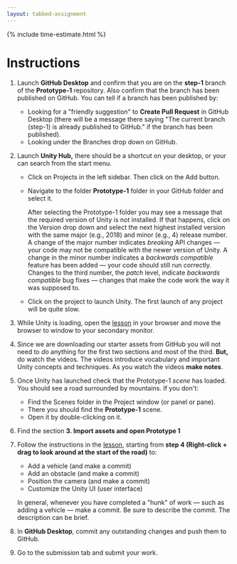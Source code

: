 ```yaml
---
layout: tabbed-assignment
---
```


{% include time-estimate.html %}

# Instructions

1. Launch **GitHub Desktop** and confirm that you are on the **step-1** branch of the **Prototype-1** repository. Also confirm that the branch has been published on GitHub. You can tell if a branch has been published by:
   - Looking for a "friendly suggestion" to **Create Pull Request** in GitHub Desktop (there will be a message there saying "The current branch (step-1) is already published to GitHub." if the branch has been published).
   - Looking under the Branches drop down on GitHub.
1. Launch **Unity Hub,** there should be a shortcut on your desktop, or your can search from the start menu.
   - Click on Projects in the left sidebar. Then click on the Add button.
   - Navigate to the folder **Prototype-1** folder in your GitHub folder and select it.
   
     After selecting the Prototype-1 folder you may see a message that the required version of Unity is not installed. If that happens, click on the Version drop down and select the next highest installed version with the same major (e.g., 2018) and minor (e.g., 4) release number. A change of the major number indicates _breaking_ API changes &mdash; your code may not be compatible with the newer version of Unity. A change in the minor number indicates a _backwards compatible_ feature has been added &mdash; your code should still run correctly. Changes to the third number, the _patch_ level, indicate _backwards compatible_ bug fixes &mdash; changes that make the code work the way it was supposed to.
   - Click on the project to launch Unity. The first launch of any project will be quite slow.
1. While Unity is loading, open the [lesson][] in your browser and move the browser to window to your secondary monitor.
1. Since we are downloading our starter assets from GitHub you will not need to _do_ anything for the first two sections and most of the third. **But,** do watch the videos. The videos introduce vocabulary and important Unity concepts and techniques. As you watch the videos **make notes**.
1. Once Unity has launched check that the Prototype-1 _scene_ has loaded. You should see a road surrounded by mountains. If you don't:
   - Find the Scenes folder in the Project window (or panel or pane).
   - There you should find the **Prototype-1** scene.
   - Open it by double-clicking on it.
1. Find the section **3. Import assets and open Prototype 1**
1. Follow the instructions in the [lesson][], starting from **step 4 (Right-click + drag to look around at the start of the road)** to:
   - Add a vehicle (and make a commit)
   - Add an obstacle (and make a commit)
   - Position the camera (and make a commit)
   - Customize the Unity UI (user interface)
   
   In general, whenever you have completed a "hunk" of work &mdash; such as adding a vehicle &mdash; make a commit. Be sure to describe the commit. The description can be brief.
1. In **GitHub Desktop**, commit any outstanding changes and push them to GitHub.
1. Go to the submission tab and submit your work.

[prototype1]: <https://github.com/Create-With-Code-Master/Unit-1-Prototype>

<!-- Don't edit links here, change them in _data/assignment.yml instead, -->

[lesson]: <{{site.data.assignment.lesson}}>
[slides]: <{{site.data.assignment.slides}}>
[template]: <{{site.data.assignment.template}}>

